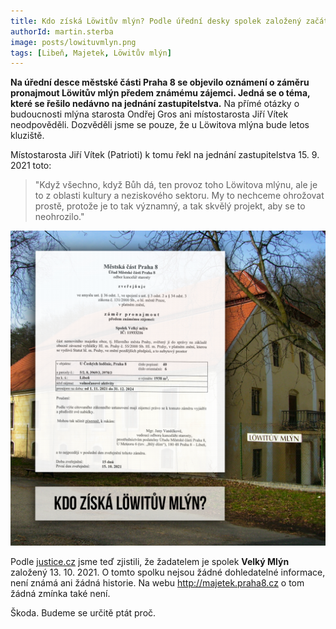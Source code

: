 ```yaml
---
title: Kdo získá Löwitův mlýn? Podle úřední desky spolek založený začátkem října
authorId: martin.sterba
image: posts/lowituvmlyn.png
tags: [Libeň, Majetek, Löwitův mlýn]
---
```


**Na úřední desce městské části Praha 8 se objevilo oznámení o záměru pronajmout Löwitův mlýn předem známému zájemci. Jedná se o téma, které se řešilo nedávno na jednání zastupitelstva.** Na přímé otázky o budoucnosti mlýna starosta Ondřej Gros ani místostarosta Jiří Vítek neodpověděli. Dozvěděli jsme se pouze, že u Löwitova mlýna bude letos kluziště. 

Místostarosta Jiří Vítek (Patrioti) k tomu řekl na jednání zastupitelstva 15. 9. 2021 toto: 

>"Když všechno, když Bůh dá, ten provoz toho Lӧwitova mlýnu, ale je to z oblasti kultury a neziskového sektoru. My to nechceme ohrožovat prostě, protože je to tak významný, a tak skvělý projekt, aby se to neohrozilo."

![Kdo získá Löwitův mlýn](/assets/img/posts/lowituvmlyn-kdohoziska.png)

Podle [justice.cz](https://or.justice.cz/ias/ui/rejstrik-firma.vysledky?subjektId=1137028&typ=UPLNY) jsme teď zjistili, že žadatelem je spolek **Velký Mlýn** založený 13. 10. 2021. O tomto spolku nejsou žádné dohledatelné informace, není známá ani žádná historie. Na webu http://majetek.praha8.cz o tom žádná zmínka také není. 

Škoda. Budeme se určitě ptát proč.
